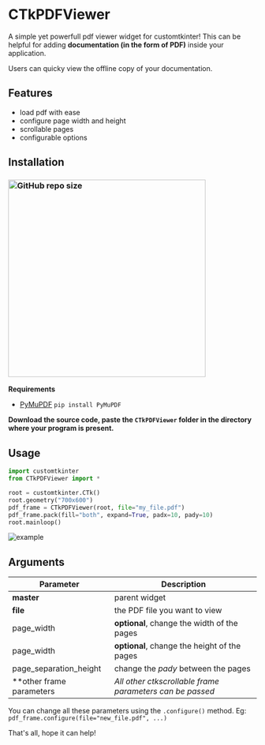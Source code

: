 # CTkPDFViewer
A simple yet powerfull pdf viewer widget for customtkinter! This can be helpful for adding **documentation (in the form of PDF)** inside your application. 

Users can quicky view the offline copy of your documentation.

## Features
- load pdf with ease
- configure page width and height
- scrollable pages
- configurable options

## Installation
### [<img alt="GitHub repo size" src="https://img.shields.io/github/repo-size/Akascape/CTkPDFViewer?&color=white&label=Download%20Source%20Code&logo=Python&logoColor=yellow&style=for-the-badge"  width="400">](https://github.com/Akascape/CTkPDFViewer/archive/refs/heads/main.zip)

**Requirements**
- [PyMuPDF](https://pypi.org/project/PyMuPDF/) `pip install PyMuPDF`

**Download the source code, paste the `CTkPDFViewer` folder in the directory where your program is present.**

## Usage
```python
import customtkinter
from CTkPDFViewer import *

root = customtkinter.CTk()
root.geometry("700x600")
pdf_frame = CTkPDFViewer(root, file="my_file.pdf")
pdf_frame.pack(fill="both", expand=True, padx=10, pady=10)
root.mainloop()
```

![example](https://github.com/Akascape/CTkPDFViewer/assets/89206401/1324243e-da47-4bd8-af46-cded53cb7b51)

## Arguments
| Parameter | Description |
|-----------| ------------|
| **master** | parent widget  |
| **file** | the PDF file you want to view |
| page_width | **optional**, change the width of the pages |
| page_width | **optional**, change the height of the pages |
| page_separation_height | change the _pady_ between the pages |
| **other frame parameters | _All other ctkscrollable frame parameters can be passed_ |

You can change all these parameters using the `.configure()` method. Eg: `pdf_frame.configure(file="new_file.pdf", ...)`

That's all, hope it can help!
